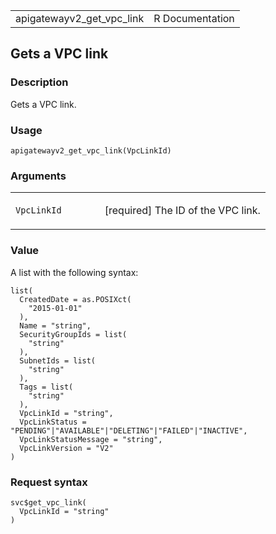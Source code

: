 <table style="width: 100%;">
<tbody>
<tr class="odd">
<td>apigatewayv2_get_vpc_link</td>
<td style="text-align: right;">R Documentation</td>
</tr>
</tbody>
</table>

## Gets a VPC link

### Description

Gets a VPC link.

### Usage

    apigatewayv2_get_vpc_link(VpcLinkId)

### Arguments

<table>
<colgroup>
<col style="width: 35%" />
<col style="width: 65%" />
</colgroup>
<tbody>
<tr class="odd">
<td><code
id="apigatewayv2_get_vpc_link_:_VpcLinkId">VpcLinkId</code></td>
<td><p>[required] The ID of the VPC link.</p></td>
</tr>
</tbody>
</table>

### Value

A list with the following syntax:

    list(
      CreatedDate = as.POSIXct(
        "2015-01-01"
      ),
      Name = "string",
      SecurityGroupIds = list(
        "string"
      ),
      SubnetIds = list(
        "string"
      ),
      Tags = list(
        "string"
      ),
      VpcLinkId = "string",
      VpcLinkStatus = "PENDING"|"AVAILABLE"|"DELETING"|"FAILED"|"INACTIVE",
      VpcLinkStatusMessage = "string",
      VpcLinkVersion = "V2"
    )

### Request syntax

    svc$get_vpc_link(
      VpcLinkId = "string"
    )
